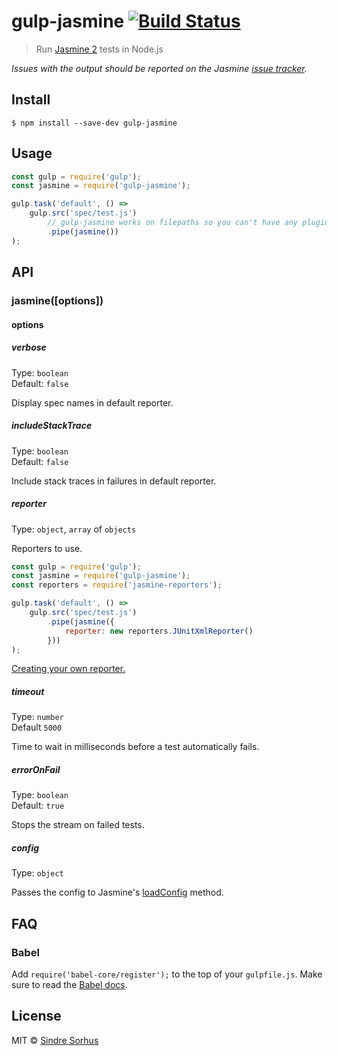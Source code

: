 # gulp-jasmine [![Build Status](https://travis-ci.org/sindresorhus/gulp-jasmine.svg?branch=master)](https://travis-ci.org/sindresorhus/gulp-jasmine)

> Run [Jasmine 2](http://jasmine.github.io/2.1/introduction.html) tests in Node.js

*Issues with the output should be reported on the Jasmine [issue tracker](https://github.com/jasmine/jasmine/issues).*


## Install

```
$ npm install --save-dev gulp-jasmine
```


## Usage

```js
const gulp = require('gulp');
const jasmine = require('gulp-jasmine');

gulp.task('default', () =>
	gulp.src('spec/test.js')
		// gulp-jasmine works on filepaths so you can't have any plugins before it
		.pipe(jasmine())
);
```


## API

### jasmine([options])

#### options

##### verbose

Type: `boolean`<br>
Default: `false`

Display spec names in default reporter.

##### includeStackTrace

Type: `boolean`<br>
Default: `false`

Include stack traces in failures in default reporter.

##### reporter

Type: `object`, `array` of `objects`

Reporters to use.

```js
const gulp = require('gulp');
const jasmine = require('gulp-jasmine');
const reporters = require('jasmine-reporters');

gulp.task('default', () =>
	gulp.src('spec/test.js')
		.pipe(jasmine({
			reporter: new reporters.JUnitXmlReporter()
		}))
);
```

[Creating your own reporter.](http://jasmine.github.io/2.1/custom_reporter.html)

##### timeout

Type: `number`<br>
Default `5000`

Time to wait in milliseconds before a test automatically fails.

##### errorOnFail

Type: `boolean`<br>
Default: `true`

Stops the stream on failed tests.

##### config

Type: `object`

Passes the config to Jasmine's [loadConfig](http://jasmine.github.io/2.3/node.html#section-Load_configuration_from_a_file_or_from_an_object.) method.


## FAQ

### Babel

Add `require('babel-core/register');` to the top of your `gulpfile.js`. Make sure to read the [Babel docs](https://babeljs.io/docs/usage/require/).


## License

MIT © [Sindre Sorhus](http://sindresorhus.com)
